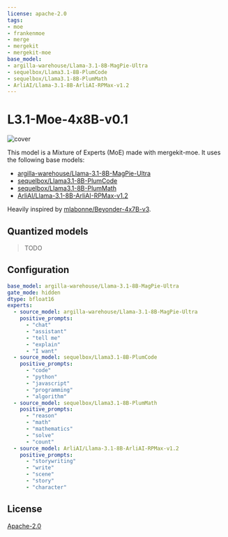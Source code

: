 ```yaml
---
license: apache-2.0
tags:
- moe
- frankenmoe
- merge
- mergekit
- mergekit-moe
base_model:
- argilla-warehouse/Llama-3.1-8B-MagPie-Ultra
- sequelbox/Llama3.1-8B-PlumCode
- sequelbox/Llama3.1-8B-PlumMath
- ArliAI/Llama-3.1-8B-ArliAI-RPMax-v1.2
---
```


# L3.1-Moe-4x8B-v0.1

![cover](https://repository-images.githubusercontent.com/877091879/8e1b7595-1d75-4787-8e44-0a0218cdbb70)

This model is a Mixture of Experts (MoE) made with mergekit-moe. It uses the following base models:

- [argilla-warehouse/Llama-3.1-8B-MagPie-Ultra](https://huggingface.co/argilla-warehouse/Llama-3.1-8B-MagPie-Ultra)
- [sequelbox/Llama3.1-8B-PlumCode](https://huggingface.co/sequelbox/Llama3.1-8B-PlumCode)
- [sequelbox/Llama3.1-8B-PlumMath](https://huggingface.co/sequelbox/Llama3.1-8B-PlumMath)
- [ArliAI/Llama-3.1-8B-ArliAI-RPMax-v1.2](https://huggingface.co/ArliAI/Llama-3.1-8B-ArliAI-RPMax-v1.2)

Heavily inspired by [mlabonne/Beyonder-4x7B-v3](https://huggingface.co/mlabonne/Beyonder-4x7B-v3).

## Quantized models

> TODO

## Configuration

```yaml
base_model: argilla-warehouse/Llama-3.1-8B-MagPie-Ultra
gate_mode: hidden
dtype: bfloat16
experts:
  - source_model: argilla-warehouse/Llama-3.1-8B-MagPie-Ultra
    positive_prompts:
      - "chat"
      - "assistant"
      - "tell me"
      - "explain"
      - "I want"
  - source_model: sequelbox/Llama3.1-8B-PlumCode
    positive_prompts:
      - "code"
      - "python"
      - "javascript"
      - "programming"
      - "algorithm"
  - source_model: sequelbox/Llama3.1-8B-PlumMath
    positive_prompts:
      - "reason"
      - "math"
      - "mathematics"
      - "solve"
      - "count"
  - source_model: ArliAI/Llama-3.1-8B-ArliAI-RPMax-v1.2
    positive_prompts:
      - "storywriting"
      - "write"
      - "scene"
      - "story"
      - "character"
```

## License

[Apache-2.0](LICENSE)
